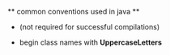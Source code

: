 ** common conventions used in java **

- (not required for successful compilations)

- begin class names with __UppercaseLetters__ 

